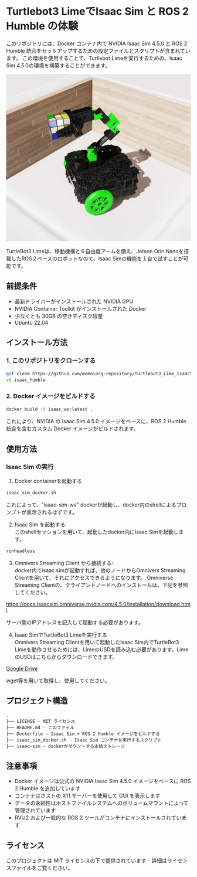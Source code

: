 # Turtlebot3 LimeでIsaac Sim と ROS 2 Humble の体験

このリポジトリには、Docker コンテナ内で NVIDIA Isaac Sim 4.5.0 と ROS 2 Humble 統合をセットアップするための設定ファイルとスクリプトが含まれています。
この環境を使用することで、Turllebot Limeを実行するための、Isaac Sim 4.5.0の環境を構築することができます。

![TurtleBot3 Limeシミュレーション](img/lime2.jpg)

TurtleBot3 Limeは、移動機構と６自由度アームを備え、Jetson Orin Nanoを搭載したROS２ベースのロボットなので、Isaac Simの機能を１台で試すことが可能です。

## 前提条件

- 最新ドライバーがインストールされた NVIDIA GPU
- NVIDIA Container Toolkit がインストールされた Docker
- 少なくとも 30GB の空きディスク容量
- Ubuntu 22.04 

## インストール方法

### 1. このリポジトリをクローンする

```bash
git clone https://github.com/momoiorg-repository/Turtlebot3_Lime_IsaacSim_Humble.git isaac_humble
cd isaac_humble
```

### 2. Docker イメージをビルドする

```bash
docker build -t isaac_ws:latest .
```

これにより、NVIDIA の Isaac Sim 4.5.0 イメージをベースに、ROS 2 Humble 統合を含むカスタム Docker イメージがビルドされます。

## 使用方法


### Isaac Sim の実行

1. Docker containerを起動する

```bash
isaac_sim_docker.sh
```

これによって、"isaac-sim-ws" dockerが起動し、docker内のshellによるプロンプトが表示されるはずです。

2. Isaac Sim を起動する:  
このshellセッションを用いて、起動したdocker内にIsaac Simを起動します。

```bash
runheadless
```

3. Omnivers Streaming Client から接続する:  
docker内でisaac simが起動すれば、他のノードからOmnivers Streaming Clientを用いて、それにアクセスできるようになります。
Omniverse Streaming Clientの、クライアントノードへのインストールは、下記を参照してください。

https://docs.isaacsim.omniverse.nvidia.com/4.5.0/installation/download.html

サーバ側のIPアドレスを記入して起動する必要があります。

4. Isaac SimでTurtleBot3 Limeを実行する  
Omnivers Streaming Clientを用いて起動したIsaac Sim内でTurtleBot3 Limeを動作させるためには、LimeのUSDを読み込む必要があります。LimeのUSDはこちらからダウンロードできます。

[Google Drive](https://drive.google.com/file/d/1zj03J05ni0jtlqXg845xG0uTzDkCmqzE/view?usp=sharing)

wget等を用いて取得し、使用してください。

## プロジェクト構造

```
.
├── LICENSE - MIT ライセンス
├── README.md - このファイル
├── Dockerfile - Isaac Sim + ROS 2 Humble イメージをビルドする
├── isaac_sim_docker.sh - Isaac Sim コンテナを実行するスクリプト
├── isaac-sim - dockerがマウントする永続ストレージ
```

## 注意事項

- Docker イメージは公式の NVIDIA Isaac Sim 4.5.0 イメージをベースに ROS 2 Humble を追加しています
- コンテナはホストの X11 サーバーを使用して GUI を表示します
- データの永続性はホストファイルシステムへのボリュームマウントによって管理されています
- RViz2 および一般的な ROS 2 ツールがコンテナにインストールされています

## ライセンス

このプロジェクトは MIT ライセンスの下で提供されています - 詳細はライセンスファイルをご覧ください。
